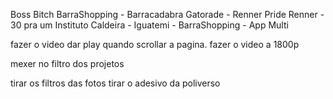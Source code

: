 Boss Bitch 
BarraShopping - Barracadabra 
Gatorade - 
Renner Pride 
Renner - 30 pra um 
Instituto Caldeira - 
Iguatemi - 
BarraShopping - App Multi


fazer o video dar play quando scrollar a pagina.
fazer o video a 1800p

mexer no filtro dos projetos

tirar os filtros das fotos
tirar o adesivo da poliverso

